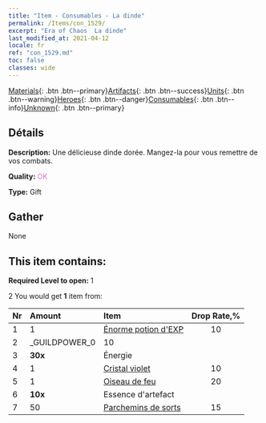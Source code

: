 ```yaml
---
title: "Item - Consumables - La dinde"
permalink: /Items/con_1529/
excerpt: "Era of Chaos  La dinde"
last_modified_at: 2021-04-12
locale: fr
ref: "con_1529.md"
toc: false
classes: wide
---
```

 [Materials](/fr/Items/){: .btn .btn--primary}[Artifacts](/fr/Items/Artifacts/){: .btn .btn--success}[Units](/fr/Items/Units/){: .btn .btn--warning}[Heroes](/fr/Items/Heroes/){: .btn .btn--danger}[Consumables](/fr/Items/Consumables/){: .btn .btn--info}[Unknown](/fr/Items/Unknown/){: .btn .btn--primary}

## Détails
 **Description:** Une délicieuse dinde dorée. Mangez-la pour vous remettre de vos combats.

 **Quality:** <span style="color: #DA70D6">OK</span>

 **Type:** Gift

## Gather

  None

## This item contains:

 **Required Level to open:** 1

 2 You would get **1** item  from:

  | Nr | Amount |     Item    | Drop Rate,% |
  |:---|:-------|:------------|:---------:|
  | 1 | 1 | [Énorme potion d'EXP](/fr/Items/con_703/) | 10 | 
  | 2 | _GUILDPOWER_0 | 10 | 
  | 3 |  **30x** | Énergie |  | 15 | 
  | 4 | 1 | [Cristal violet](/fr/Items/con_720/) | 10 | 
  | 5 | 1 | [Oiseau de feu](/fr/Items/unt_268/) | 20 | 
  | 6 |  **10x** | Essence d'artefact |  | 20 | 
  | 7 | 50 | [Parchemins de sorts](/fr/Items/con_694/) | 15 | 
